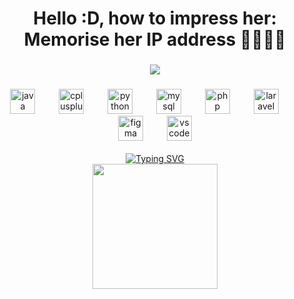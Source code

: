 <h1 align="center">Hello :D, how to impress her: <br>Memorise her IP address 👨🏻‍💻👾</h1>

###

<div align="center">
  <img src="https://visitor-badge.laobi.icu/badge?page_id=ker-mari.ker-mari&left_text=traveler"  />
</div>

###

<div align="center">
  <img src="https://cdn.jsdelivr.net/gh/devicons/devicon/icons/java/java-original.svg" height="40" alt="java logo"  />
  <img width="30" />
  <img src="https://cdn.jsdelivr.net/gh/devicons/devicon/icons/cplusplus/cplusplus-original.svg" height="40" alt="cplusplus logo"  />
  <img width="30" />
  <img src="https://cdn.jsdelivr.net/gh/devicons/devicon/icons/python/python-original.svg" height="40" alt="python logo"  />
  <img width="30" />
  <img src="https://cdn.jsdelivr.net/gh/devicons/devicon/icons/mysql/mysql-original.svg" height="40" alt="mysql logo"  />
  <img width="30" />
  <img src="https://cdn.jsdelivr.net/gh/devicons/devicon/icons/php/php-original.svg" height="40" alt="php logo"  />
  <img width="30" />
  <img src="https://cdn.jsdelivr.net/gh/devicons/devicon/icons/laravel/laravel-original.svg" height="40" alt="laravel logo"  />
  <img width="30" />
  <img src="https://cdn.jsdelivr.net/gh/devicons/devicon/icons/figma/figma-original.svg" height="40" alt="figma logo"  />
  <img width="30" />
  <img src="https://cdn.jsdelivr.net/gh/devicons/devicon/icons/vscode/vscode-original.svg" height="40" alt="vscode logo"  />
</div>

<br>
<div align="center">
  <a href="https://git.io/typing-svg"><img src="https://readme-typing-svg.demolab.com?font=Fira+Code&size=12&pause=1000&width=435&lines=I'm+driven+by+curiosity+across+technology+and+creativity." alt="Typing SVG" /></a>
</div>

<!--
<div align="center">
  <img src="https://github-readme-stats.vercel.app/api?username=ker-mari&hide_title=false&hide_rank=false&show_icons=true&include_all_commits=true&count_private=true&disable_animations=false&theme=dracula&locale=en&hide_border=false&order=1" height="150" alt="stats graph"  />
  <img src="https://github-readme-stats.vercel.app/api/top-langs?username=ker-mari&locale=en&hide_title=false&layout=compact&card_width=320&langs_count=5&theme=dracula&hide_border=false&order=2" height="150" alt="languages graph"  />
</div>
-->


<div align="center">
  <img height="200" src="https://media.giphy.com/media/v1.Y2lkPTc5MGI3NjExZGY2YmJ3Yjg3eXRvc2MzZGpsemw3MXhkc3BxajM4cW1rMWNlMGFiaiZlcD12MV9naWZzX3NlYXJjaCZjdD1n/dISk854tQqGKHFm88e/giphy.gif"  />
</div>

###
